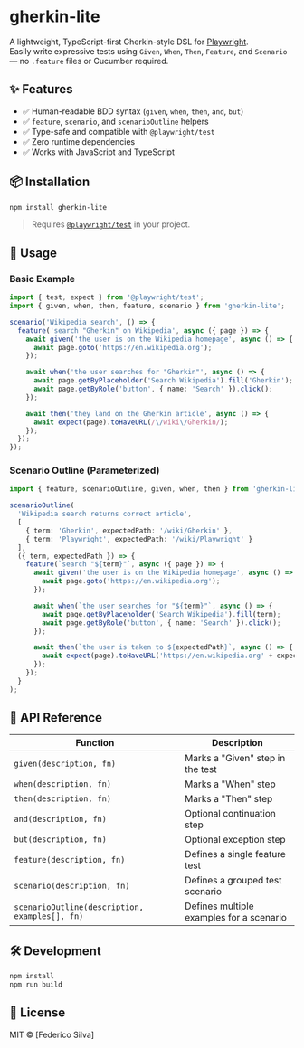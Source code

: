 # gherkin-lite

A lightweight, TypeScript-first Gherkin-style DSL for [Playwright](https://playwright.dev/).  
Easily write expressive tests using `Given`, `When`, `Then`, `Feature`, and `Scenario` — no `.feature` files or Cucumber required.

## ✨ Features

- ✅ Human-readable BDD syntax (`given`, `when`, `then`, `and`, `but`)
- ✅ `feature`, `scenario`, and `scenarioOutline` helpers
- ✅ Type-safe and compatible with `@playwright/test`
- ✅ Zero runtime dependencies
- ✅ Works with JavaScript and TypeScript

## 📦 Installation

```bash
npm install gherkin-lite
```

> Requires [`@playwright/test`](https://playwright.dev/) in your project.

## 🚀 Usage

### Basic Example

```ts
import { test, expect } from '@playwright/test';
import { given, when, then, feature, scenario } from 'gherkin-lite';

scenario('Wikipedia search', () => {
  feature('search "Gherkin" on Wikipedia', async ({ page }) => {
    await given('the user is on the Wikipedia homepage', async () => {
      await page.goto('https://en.wikipedia.org');
    });

    await when('the user searches for "Gherkin"', async () => {
      await page.getByPlaceholder('Search Wikipedia').fill('Gherkin');
      await page.getByRole('button', { name: 'Search' }).click();
    });

    await then('they land on the Gherkin article', async () => {
      await expect(page).toHaveURL(/\/wiki\/Gherkin/);
    });
  });
});
```

### Scenario Outline (Parameterized)

```ts
import { feature, scenarioOutline, given, when, then } from 'gherkin-lite';

scenarioOutline(
  'Wikipedia search returns correct article',
  [
    { term: 'Gherkin', expectedPath: '/wiki/Gherkin' },
    { term: 'Playwright', expectedPath: '/wiki/Playwright' }
  ],
  ({ term, expectedPath }) => {
    feature(`search "${term}"`, async ({ page }) => {
      await given('the user is on the Wikipedia homepage', async () => {
        await page.goto('https://en.wikipedia.org');
      });

      await when(`the user searches for "${term}"`, async () => {
        await page.getByPlaceholder('Search Wikipedia').fill(term);
        await page.getByRole('button', { name: 'Search' }).click();
      });

      await then(`the user is taken to ${expectedPath}`, async () => {
        await expect(page).toHaveURL('https://en.wikipedia.org' + expectedPath);
      });
    });
  }
);
```

## 🧱 API Reference

| Function                  | Description                                   |
|---------------------------|-----------------------------------------------|
| `given(description, fn)`  | Marks a "Given" step in the test              |
| `when(description, fn)`   | Marks a "When" step                           |
| `then(description, fn)`   | Marks a "Then" step                           |
| `and(description, fn)`    | Optional continuation step                    |
| `but(description, fn)`    | Optional exception step                       |
| `feature(description, fn)`| Defines a single feature test                 |
| `scenario(description, fn)`| Defines a grouped test scenario              |
| `scenarioOutline(description, examples[], fn)` | Defines multiple examples for a scenario |

## 🛠 Development

```bash
npm install
npm run build
```

## 📄 License

MIT © [Federico Silva]